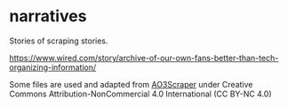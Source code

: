 # narratives
Stories of scraping stories.

https://www.wired.com/story/archive-of-our-own-fans-better-than-tech-organizing-information/

Some files are used and adapted from [AO3Scraper](https://github.com/radiolarian/AO3Scraper) under Creative Commons Attribution-NonCommercial 4.0 International (CC BY-NC 4.0)